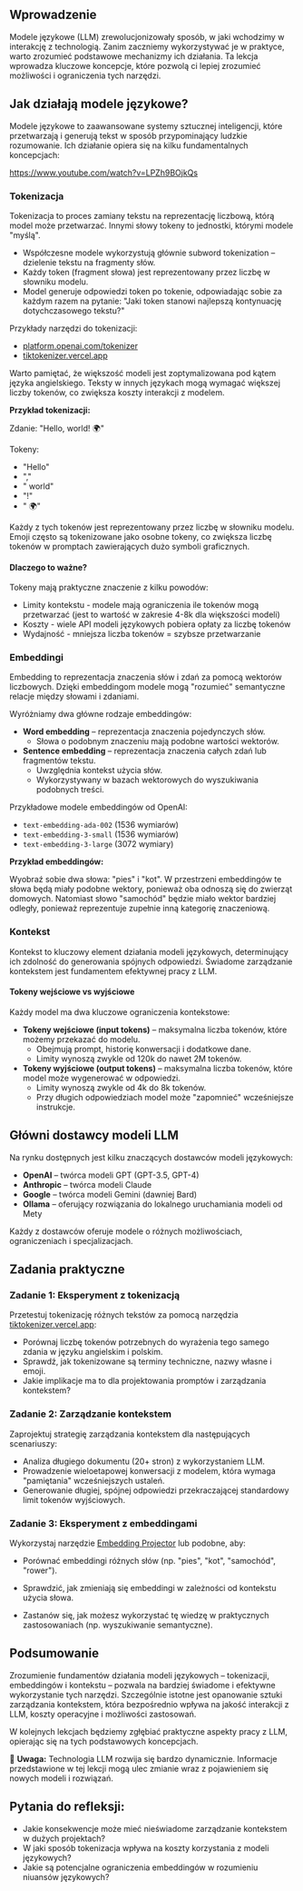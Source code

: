 ## Wprowadzenie

Modele językowe (LLM) zrewolucjonizowały sposób, w jaki wchodzimy w interakcję z technologią. Zanim zaczniemy wykorzystywać je w praktyce, warto zrozumieć podstawowe mechanizmy ich działania. Ta lekcja wprowadza kluczowe koncepcje, które pozwolą ci lepiej zrozumieć możliwości i ograniczenia tych narzędzi.

## Jak działają modele językowe?

Modele językowe to zaawansowane systemy sztucznej inteligencji, które przetwarzają i generują tekst w sposób przypominający ludzkie rozumowanie. Ich działanie opiera się na kilku fundamentalnych koncepcjach:

https://www.youtube.com/watch?v=LPZh9BOjkQs

### Tokenizacja

Tokenizacja to proces zamiany tekstu na reprezentację liczbową, którą model może przetwarzać. Innymi słowy tokeny to jednostki, którymi modele "myślą".

- Współczesne modele wykorzystują głównie subword tokenization – dzielenie tekstu na fragmenty słów.
- Każdy token (fragment słowa) jest reprezentowany przez liczbę w słowniku modelu.
- Model generuje odpowiedzi token po tokenie, odpowiadając sobie za każdym razem na pytanie: "Jaki token stanowi najlepszą kontynuację dotychczasowego tekstu?"

Przykłady narzędzi do tokenizacji:

- [platform.openai.com/tokenizer](https://platform.openai.com/tokenizer)
- [tiktokenizer.vercel.app](https://tiktokenizer.vercel.app)

Warto pamiętać, że większość modeli jest zoptymalizowana pod kątem języka angielskiego. Teksty w innych językach mogą wymagać większej liczby tokenów, co zwiększa koszty interakcji z modelem.

**Przykład tokenizacji:**

Zdanie: "Hello, world! 🌍"

Tokeny:
- "Hello"
- ","
- " world"
- "!"
- " 🌍"

Każdy z tych tokenów jest reprezentowany przez liczbę w słowniku modelu. Emoji często są tokenizowane jako osobne tokeny, co zwiększa liczbę tokenów w promptach zawierających dużo symboli graficznych.

#### Dlaczego to ważne?

Tokeny mają praktyczne znaczenie z kilku powodów:
- Limity kontekstu - modele mają ograniczenia ile tokenów mogą przetwarzać (jest to wartość w zakresie 4-8k dla większości modeli)
- Koszty - wiele API modeli językowych pobiera opłaty za liczbę tokenów
- Wydajność - mniejsza liczba tokenów = szybsze przetwarzanie

### Embeddingi

Embedding to reprezentacja znaczenia słów i zdań za pomocą wektorów liczbowych. Dzięki embeddingom modele mogą "rozumieć" semantyczne relacje między słowami i zdaniami.

Wyróżniamy dwa główne rodzaje embeddingów:

- **Word embedding** – reprezentacja znaczenia pojedynczych słów.
  - Słowa o podobnym znaczeniu mają podobne wartości wektorów.
- **Sentence embedding** – reprezentacja znaczenia całych zdań lub fragmentów tekstu.
  - Uwzględnia kontekst użycia słów.
  - Wykorzystywany w bazach wektorowych do wyszukiwania podobnych treści.

Przykładowe modele embeddingów od OpenAI:

- `text-embedding-ada-002` (1536 wymiarów)
- `text-embedding-3-small` (1536 wymiarów)
- `text-embedding-3-large` (3072 wymiary)

**Przykład embeddingów:**

Wyobraź sobie dwa słowa: "pies" i "kot". W przestrzeni embeddingów te słowa będą miały podobne wektory, ponieważ oba odnoszą się do zwierząt domowych. Natomiast słowo "samochód" będzie miało wektor bardziej odległy, ponieważ reprezentuje zupełnie inną kategorię znaczeniową.

### Kontekst

Kontekst to kluczowy element działania modeli językowych, determinujący ich zdolność do generowania spójnych odpowiedzi. Świadome zarządzanie kontekstem jest fundamentem efektywnej pracy z LLM.

#### Tokeny wejściowe vs wyjściowe

Każdy model ma dwa kluczowe ograniczenia kontekstowe:

- **Tokeny wejściowe (input tokens)** – maksymalna liczba tokenów, które możemy przekazać do modelu.
  - Obejmują prompt, historię konwersacji i dodatkowe dane.
  - Limity wynoszą zwykle od 120k do nawet 2M tokenów.
- **Tokeny wyjściowe (output tokens)** – maksymalna liczba tokenów, które model może wygenerować w odpowiedzi.
  - Limity wynoszą zwykle od 4k do 8k tokenów.
  - Przy długich odpowiedziach model może "zapomnieć" wcześniejsze instrukcje.

## Główni dostawcy modeli LLM

Na rynku dostępnych jest kilku znaczących dostawców modeli językowych:

- **OpenAI** – twórca modeli GPT (GPT-3.5, GPT-4)
- **Anthropic** – twórca modeli Claude
- **Google** – twórca modeli Gemini (dawniej Bard)
- **Ollama** – oferujący rozwiązania do lokalnego uruchamiania modeli od Mety

Każdy z dostawców oferuje modele o różnych możliwościach, ograniczeniach i specjalizacjach.

## Zadania praktyczne

### Zadanie 1: Eksperyment z tokenizacją

Przetestuj tokenizację różnych tekstów za pomocą narzędzia [tiktokenizer.vercel.app](https://tiktokenizer.vercel.app):

- Porównaj liczbę tokenów potrzebnych do wyrażenia tego samego zdania w języku angielskim i polskim.
- Sprawdź, jak tokenizowane są terminy techniczne, nazwy własne i emoji.
- Jakie implikacje ma to dla projektowania promptów i zarządzania kontekstem?

### Zadanie 2: Zarządzanie kontekstem

Zaprojektuj strategię zarządzania kontekstem dla następujących scenariuszy:

- Analiza długiego dokumentu (20+ stron) z wykorzystaniem LLM.
- Prowadzenie wieloetapowej konwersacji z modelem, która wymaga "pamiętania" wcześniejszych ustaleń.
- Generowanie długiej, spójnej odpowiedzi przekraczającej standardowy limit tokenów wyjściowych.

### Zadanie 3: Eksperyment z embeddingami

Wykorzystaj narzędzie [Embedding Projector](https://projector.tensorflow.org/) lub podobne, aby:

- Porównać embeddingi różnych słów (np. "pies", "kot", "samochód", "rower").

- Sprawdzić, jak zmieniają się embeddingi w zależności od kontekstu użycia słowa.

- Zastanów się, jak możesz wykorzystać tę wiedzę w praktycznych zastosowaniach (np. wyszukiwanie semantyczne).

## Podsumowanie

Zrozumienie fundamentów działania modeli językowych – tokenizacji, embeddingów i kontekstu – pozwala na bardziej świadome i efektywne wykorzystanie tych narzędzi. Szczególnie istotne jest opanowanie sztuki zarządzania kontekstem, która bezpośrednio wpływa na jakość interakcji z LLM, koszty operacyjne i możliwości zastosowań.

W kolejnych lekcjach będziemy zgłębiać praktyczne aspekty pracy z LLM, opierając się na tych podstawowych koncepcjach.

🚧 **Uwaga:** Technologia LLM rozwija się bardzo dynamicznie. Informacje przedstawione w tej lekcji mogą ulec zmianie wraz z pojawieniem się nowych modeli i rozwiązań.

## Pytania do refleksji:

- Jakie konsekwencje może mieć nieświadome zarządzanie kontekstem w dużych projektach?
- W jaki sposób tokenizacja wpływa na koszty korzystania z modeli językowych?
- Jakie są potencjalne ograniczenia embeddingów w rozumieniu niuansów językowych?